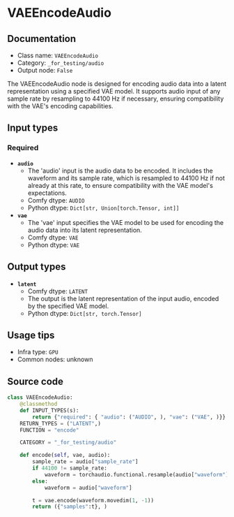 # VAEEncodeAudio
## Documentation
- Class name: `VAEEncodeAudio`
- Category: `_for_testing/audio`
- Output node: `False`

The VAEEncodeAudio node is designed for encoding audio data into a latent representation using a specified VAE model. It supports audio input of any sample rate by resampling to 44100 Hz if necessary, ensuring compatibility with the VAE's encoding capabilities.
## Input types
### Required
- **`audio`**
    - The 'audio' input is the audio data to be encoded. It includes the waveform and its sample rate, which is resampled to 44100 Hz if not already at this rate, to ensure compatibility with the VAE model's expectations.
    - Comfy dtype: `AUDIO`
    - Python dtype: `Dict[str, Union[torch.Tensor, int]]`
- **`vae`**
    - The 'vae' input specifies the VAE model to be used for encoding the audio data into its latent representation.
    - Comfy dtype: `VAE`
    - Python dtype: `VAE`
## Output types
- **`latent`**
    - Comfy dtype: `LATENT`
    - The output is the latent representation of the input audio, encoded by the specified VAE model.
    - Python dtype: `Dict[str, torch.Tensor]`
## Usage tips
- Infra type: `GPU`
- Common nodes: unknown


## Source code
```python
class VAEEncodeAudio:
    @classmethod
    def INPUT_TYPES(s):
        return {"required": { "audio": ("AUDIO", ), "vae": ("VAE", )}}
    RETURN_TYPES = ("LATENT",)
    FUNCTION = "encode"

    CATEGORY = "_for_testing/audio"

    def encode(self, vae, audio):
        sample_rate = audio["sample_rate"]
        if 44100 != sample_rate:
            waveform = torchaudio.functional.resample(audio["waveform"], sample_rate, 44100)
        else:
            waveform = audio["waveform"]

        t = vae.encode(waveform.movedim(1, -1))
        return ({"samples":t}, )

```
